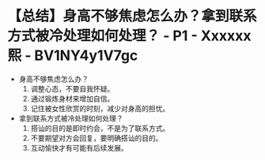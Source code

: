 # 【总结】身高不够焦虑怎么办？拿到联系方式被冷处理如何处理？ - P1 - Xxxxxx熙 - BV1NY4y1V7gc

-   身高不够焦虑怎么办？
    1.  调整心态，不要自我怀疑。
    2.  通过锻炼身材来增加自信。
    3.  记住被女性欣赏的时刻，减少对身高的担忧。
-   拿到联系方式被冷处理如何处理？
    1.  搭讪的目的是即时约会，不是为了联系方式。
    2.  不要期望对方会回复，要明确搭讪的目的。
    3.  互动愉快才有可能有后续发展。